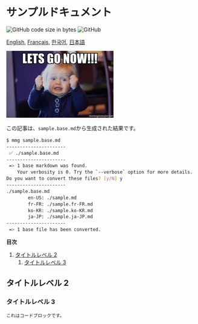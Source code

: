 # サンプルドキュメント

![GitHub code size in bytes](https://img.shields.io/github/languages/code-size/ryul1206/multilingual-markdown.svg)
![GitHub](https://img.shields.io/github/license/ryul1206/multilingual-markdown.svg)

[English](example.md),
[Français](example.fr-FR.md),
[한국어](example.ko-KR.md),
[日本語](example.ja-JP.md)

![lets go now](lets-go-now.jpg)

この記事は、`sample.base.md`から生成された結果です。

```sh
$ mmg sample.base.md
----------------------
 ✅ ./sample.base.md
----------------------
 => 1 base markdown was found.
    Your verbosity is 0. Try the `--verbose` option for more details.
Do you want to convert these files? [y/N] y
----------------------
./sample.base.md
        en-US: ./sample.md
        fr-FR: ./sample.fr-FR.md
        ko-KR: ./sample.ko-KR.md
        ja-JP: ./sample.ja-JP.md
----------------------
 => 1 base file has been converted.
```

**目次**

1. [タイトルレベル 2](#タイトルレベル-2)
    1. [タイトルレベル 3](#タイトルレベル-3)

## タイトルレベル 2

### タイトルレベル 3

```bash
これはコードブロックです。
```
